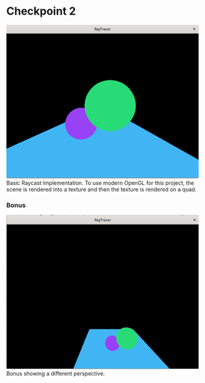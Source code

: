 # Checkpoint 2
<img class="img-fluid" src="../../assets/img/checkpoint2_base_img.png" alt="..." />\
Basic Raycast Implementation. To use modern OpenGL for this project, the scene is rendered into a texture and then the texture is rendered on a quad.
### Bonus
<img class="img-fluid" src="../../assets/img/checkpoint2_bonus_2.png" alt="..." /> \
Bonus showing a different perspective.